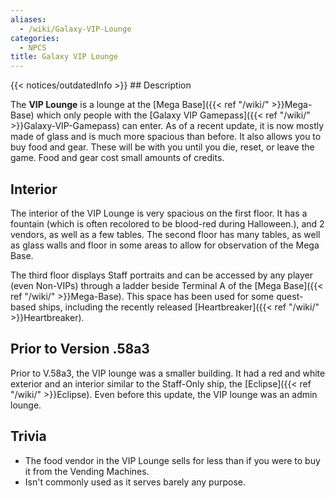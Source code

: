 ```yaml
---
aliases:
  - /wiki/Galaxy-VIP-Lounge
categories:
  - NPCS
title: Galaxy VIP Lounge
---
```


{{< notices/outdatedInfo >}} ## Description

The **VIP Lounge** is a lounge at the [Mega Base]({{< ref "/wiki/" >}}Mega-Base) which only people with the [Galaxy VIP Gamepass]({{< ref "/wiki/" >}}Galaxy-VIP-Gamepass) can enter. As of a recent update, it is now mostly made of glass and is much more spacious than before. It also allows you to buy food and gear. These will be with you until you die, reset, or leave the game. Food and gear cost small amounts of credits.

## Interior

The interior of the VIP Lounge is very spacious on the first floor. It has a fountain (which is often recolored to be blood-red during Halloween.), and 2 vendors, as well as a few tables. The second floor has many tables, as well as glass walls and floor in some areas to allow for observation of the Mega Base.

The third floor displays Staff portraits and can be accessed by any player (even Non-VIPs) through a ladder beside Terminal A of the [Mega Base]({{< ref "/wiki/" >}}Mega-Base). This space has been used for some quest-based ships, including the recently released [Heartbreaker]({{< ref "/wiki/" >}}Heartbreaker).

## Prior to Version .58a3

Prior to V.58a3, the VIP lounge was a smaller building. It had a red and white exterior and an interior similar to the Staff-Only ship, the [Eclipse]({{< ref "/wiki/" >}}Eclipse). Even before this update, the VIP lounge was an admin lounge.

## Trivia

- The food vendor in the VIP Lounge sells for less than if you were to buy it from the Vending Machines.
- Isn't commonly used as it serves barely any purpose.
